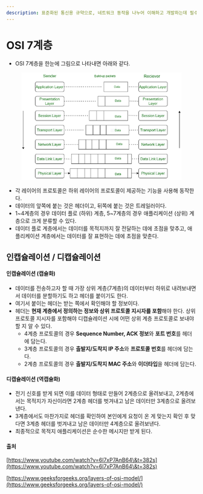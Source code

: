 ```yaml
---
description: 표준화된 통신용 규약으로, 네트워크 동작을 나누어 이해하고 개발하는데 필수적인 개념이다.
---
```


# OSI 7계층

* OSI 7계층을 한눈에 그림으로 나타내면 아래와 같다.

<figure><img src="../../../.gitbook/assets/image (1) (1) (1) (1) (1) (1) (1) (1) (1) (1) (1) (1) (1) (1) (1) (1) (1) (1) (1) (1) (1) (1) (1) (1) (1) (1) (1) (1) (1) (1) (1) (1) (1) (1) (1) (1) (2) (1).png" alt=""><figcaption></figcaption></figure>

* 각 레이어의 프로토콜은 하위 레이어의 프로토콜이 제공하는 기능을 사용해 동작한다.
* 데이터의 앞쪽에 붙는 것은 헤더이고, 뒤쪽에 붙는 것은 트레일러이다.
* 1\~4계층의 경우 데이터 플로 (하위) 계층, 5\~7계층의 경우 애플리케이션 (상위) 계층으로 크게 분류할 수 있다.
* 데이터 플로 계층에서는 데이터를 목적지까지 잘 전달하는 데에 초점을 맞추고, 애플리케이션 계층에서는 데이터를 잘 표현하는 데에 초점을 맞춘다.

## 인캡슐레이션 / 디캡슐레이션

#### 인캡슐레이션 (캡슐화)

* 데이터를 전송하고자 할 때 가장 상위 계층(7계층)의 데이터부터 하위로 내려보내면서 데이터를 분할하기도 하고 헤더를 붙이기도 한다.
* 여기서 붙이는 헤더는 받는 쪽에서 확인해야 할 정보이다.
* 헤더는 **현재 계층에서 정의하는 정보와 상위 프로토콜 지시자를 포함**해야 한다. 상위 프로토콜 지시자를 포함해야 디캡슐레이션 시에 어떤 상위 계층 프로토콜로 보내야 할 지 알 수 있다.
  * 4계층 프로토콜의 경우 **Sequence Number, ACK 정보**와 **포트 번호**를 헤더에 담는다.
  * 3계층 프로토콜의 경우 **출발지/도착지 IP 주소**와 **프로토콜 번호**를 헤더에 담는다.
  * 2계층 프로토콜의 경우 **출발지/도착지 MAC 주소**와 **이더타입**을 헤더에 담는다.

#### 디캡슐레이션 (역캡슐화)

* 전기 신호를 받게 되면 이를 데이터 형태로 만들어 2계층으로 올려보내고, 2계층에서는 목적지가 자신이라면 2계층 헤더를 벗겨내고 남은 데이터만 3계층으로 올려보낸다.
* 3계층에서도 마찬가지로 헤더를 확인하여 본인에게 요청이 온 게 맞는지 확인 후 맞다면 3계층 헤더를 벗겨내고 남은 데이터만 4계층으로 올려보낸다.
* 최종적으로 목적지 애플리케이션은 순수한 메시지만 받게 된다.

#### 출처

[https://www.youtube.com/watch?v=6l7xP7AnB64\&t=382s](https://www.youtube.com/watch?v=6l7xP7AnB64\&t=382s)

[https://www.geeksforgeeks.org/layers-of-osi-model/](https://www.geeksforgeeks.org/layers-of-osi-model/)
